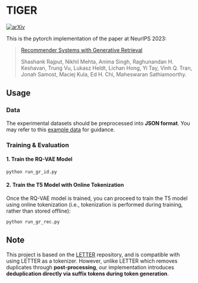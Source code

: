 # TIGER
[![arXiv](https://img.shields.io/badge/arXiv-2305.05065-red.svg)](https://arxiv.org/abs/2305.05065)

This is the pytorch implementation of the paper at NeurIPS 2023:
> [Recommender Systems with Generative Retrieval](https://arxiv.org/abs/2305.05065)
> 
> Shashank Rajput, Nikhil Mehta, Anima Singh, Raghunandan H. Keshavan, Trung Vu, Lukasz Heldt, Lichan Hong, Yi Tay, Vinh Q. Tran, Jonah Samost, Maciej Kula, Ed H. Chi, Maheswaran Sathiamoorthy.

## Usage

### Data
The experimental datasets should be preprocessed into **JSON format**. You may refer to this [example data](https://github.com/HonghuiBao2000/LETTER/tree/master/data) for guidance.
### Training & Evaluation
#### 1. Train the RQ-VAE Model
```
python run_gr_id.py
```
#### 2. Train the T5 Model with Online Tokenization
Once the RQ-VAE model is trained, you can proceed to train the T5 model using online tokenization (i.e., tokenization is performed during training, rather than stored offline):
```
python run_gr_rec.py
```

## Note

This project is based on the [LETTER](https://github.com/HonghuiBao2000/LETTER) repository, and is compatible with using LETTER as a tokenizer. However, unlike LETTER which removes duplicates through **post-processing**, our implementation introduces **deduplication directly via suffix tokens during token generation**.
